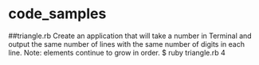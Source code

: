 code_samples
============

##triangle.rb
Create an application that will take a number in Terminal and
output the same number of lines with the same number of digits 
in each line. Note: elements continue to grow in order.
$ ruby triangle.rb 4
